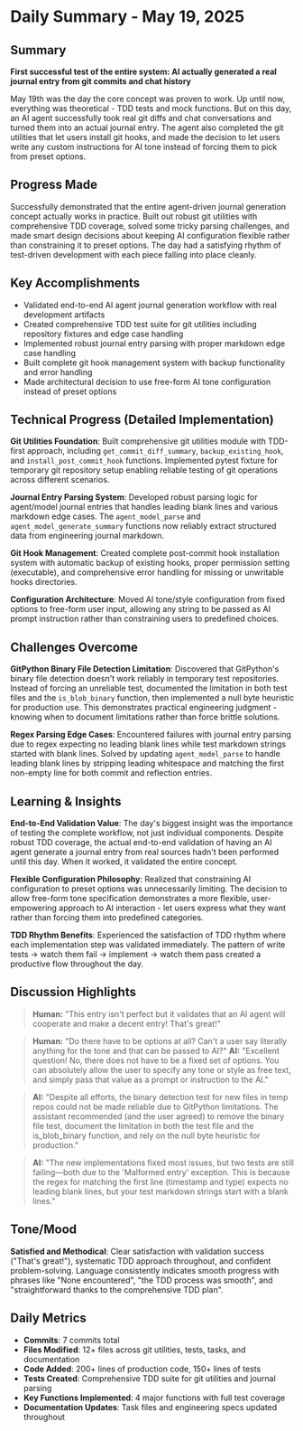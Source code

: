 # Daily Summary - May 19, 2025

## Summary

**First successful test of the entire system: AI actually generated a real journal entry from git commits and chat history**

May 19th was the day the core concept was proven to work. Up until now, everything was theoretical - TDD tests and mock functions. But on this day, an AI agent successfully took real git diffs and chat conversations and turned them into an actual journal entry. The agent also completed the git utilities that let users install git hooks, and made the decision to let users write any custom instructions for AI tone instead of forcing them to pick from preset options.

## Progress Made
Successfully demonstrated that the entire agent-driven journal generation concept actually works in practice. Built out robust git utilities with comprehensive TDD coverage, solved some tricky parsing challenges, and made smart design decisions about keeping AI configuration flexible rather than constraining it to preset options. The day had a satisfying rhythm of test-driven development with each piece falling into place cleanly.

## Key Accomplishments
- Validated end-to-end AI agent journal generation workflow with real development artifacts
- Created comprehensive TDD test suite for git utilities including repository fixtures and edge case handling
- Implemented robust journal entry parsing with proper markdown edge case handling
- Built complete git hook management system with backup functionality and error handling
- Made architectural decision to use free-form AI tone configuration instead of preset options

## Technical Progress (Detailed Implementation)
**Git Utilities Foundation**: Built comprehensive git utilities module with TDD-first approach, including `get_commit_diff_summary`, `backup_existing_hook`, and `install_post_commit_hook` functions. Implemented pytest fixture for temporary git repository setup enabling reliable testing of git operations across different scenarios.

**Journal Entry Parsing System**: Developed robust parsing logic for agent/model journal entries that handles leading blank lines and various markdown edge cases. The `agent_model_parse` and `agent_model_generate_summary` functions now reliably extract structured data from engineering journal markdown.

**Git Hook Management**: Created complete post-commit hook installation system with automatic backup of existing hooks, proper permission setting (executable), and comprehensive error handling for missing or unwritable hooks directories.

**Configuration Architecture**: Moved AI tone/style configuration from fixed options to free-form user input, allowing any string to be passed as AI prompt instruction rather than constraining users to predefined choices.

## Challenges Overcome
**GitPython Binary File Detection Limitation**: Discovered that GitPython's binary file detection doesn't work reliably in temporary test repositories. Instead of forcing an unreliable test, documented the limitation in both test files and the `is_blob_binary` function, then implemented a null byte heuristic for production use. This demonstrates practical engineering judgment - knowing when to document limitations rather than force brittle solutions.

**Regex Parsing Edge Cases**: Encountered failures with journal entry parsing due to regex expecting no leading blank lines while test markdown strings started with blank lines. Solved by updating `agent_model_parse` to handle leading blank lines by stripping leading whitespace and matching the first non-empty line for both commit and reflection entries.

## Learning & Insights
**End-to-End Validation Value**: The day's biggest insight was the importance of testing the complete workflow, not just individual components. Despite robust TDD coverage, the actual end-to-end validation of having an AI agent generate a journal entry from real sources hadn't been performed until this day. When it worked, it validated the entire concept.

**Flexible Configuration Philosophy**: Realized that constraining AI configuration to preset options was unnecessarily limiting. The decision to allow free-form tone specification demonstrates a more flexible, user-empowering approach to AI interaction - let users express what they want rather than forcing them into predefined categories.

**TDD Rhythm Benefits**: Experienced the satisfaction of TDD rhythm where each implementation step was validated immediately. The pattern of write tests → watch them fail → implement → watch them pass created a productive flow throughout the day.

## Discussion Highlights
> **Human:** "This entry isn't perfect but it validates that an AI agent will cooperate and make a decent entry! That's great!"

> **Human:** "Do there have to be options at all? Can't a user say literally anything for the tone and that can be passed to AI?"
> **AI:** "Excellent question! No, there does not have to be a fixed set of options. You can absolutely allow the user to specify any tone or style as free text, and simply pass that value as a prompt or instruction to the AI."

> **AI:** "Despite all efforts, the binary detection test for new files in temp repos could not be made reliable due to GitPython limitations. The assistant recommended (and the user agreed) to remove the binary file test, document the limitation in both the test file and the is_blob_binary function, and rely on the null byte heuristic for production."

> **AI:** "The new implementations fixed most issues, but two tests are still failing—both due to the 'Malformed entry' exception. This is because the regex for matching the first line (timestamp and type) expects no leading blank lines, but your test markdown strings start with a blank lines."

## Tone/Mood
**Satisfied and Methodical**: Clear satisfaction with validation success ("That's great!"), systematic TDD approach throughout, and confident problem-solving. Language consistently indicates smooth progress with phrases like "None encountered", "the TDD process was smooth", and "straightforward thanks to the comprehensive TDD plan".

## Daily Metrics
- **Commits**: 7 commits total
- **Files Modified**: 12+ files across git utilities, tests, tasks, and documentation
- **Code Added**: 200+ lines of production code, 150+ lines of tests
- **Tests Created**: Comprehensive TDD suite for git utilities and journal parsing
- **Key Functions Implemented**: 4 major functions with full test coverage
- **Documentation Updates**: Task files and engineering specs updated throughout 
